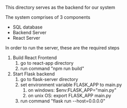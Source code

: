 This directory serves as the backend for our system

The system comprises of 3 components
- SQL database
- Backend Server
- React Server

In order to run the server, these are the required steps

1) Build React Frontend
   1) go to react-app directory
   2) run command "npm run build"
2) Start Flask backend
   1) go to flask-server directory
   2) set environment variable FLASK_APP to main.py
      1) on windows:	$env:FLASK_APP="main.py"
      2) on unix OS:	export FLASK_APP main.py
   3) run command "flask run --host=0.0.0.0"